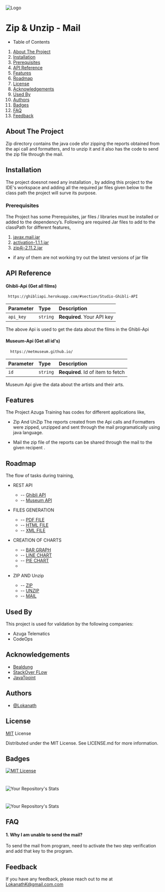 
![Logo](https://ubiq.co/tech-blog/wp-content/uploads/2020/08/install-zip-unzip-627x410.png)

# Zip & Unzip - Mail

- Table of Contents

1. [About The Project](##About-The-Project)
2. [Installation](##Installation)
3. [Prerequisites](##Prerequisites)
4. [API Reference](##API-Reference)
5. [Features](##Features)
7. [Roadmap](##Roadmap)
8. [License](##License)
9. [Acknowledgements](##Acknowledgements)
10. [Used By](##Used-By)
11. [Authors](##Authors)
12. [Badges](##Badges)
13. [FAQ](##FAQ)
14. [Feedback](##Feedback)

## About The Project
Zip directory contains the java code sfor zipping the reports obtained from the api call and formatters, and to unzip it and it also has the code to send the zip file through the mail.

## Installation

The project doesnot need any installation , by adding this project to the IDE's workspace and adding all the required jar files given below to the class path the project will surve its purpose.

### Prerequisites 
The Project has some Prerequisites, jar files / libraries must be installed or added to the dependency’s. Following are required Jar files to add to the classPath for different features,

1. [javax.mail.jar](https://jar-download.com/artifacts/com.sun.mail/javax.mail/1.6.1/source-code)
2. [activation-1.1.1.jar](https://jar-download.com/artifacts/javax.activation/activation/1.1.1/source-code)
3. [zip4j-2.11.2.jar](https://mvnrepository.com/artifact/net.lingala.zip4j/zip4j/2.11.2)

- if any of them are not working try out the latest versions of jar file


## API Reference

#### Ghibli-Api (Get all films)

```http
 https://ghibliapi.herokuapp.com/#section/Studio-Ghibli-API
```

| Parameter | Type     | Description                |
| :-------- | :------- | :------------------------- |
| `api_key` | `string` | **Required**. Your API key |

The above Api is used to get the data about the films in the Ghibli-Api

#### Museum-Api (Get all id's)

```http
  https://metmuseum.github.io/
```

| Parameter | Type     | Description                       |
| :-------- | :------- | :-------------------------------- |
| `id`      | `string` | **Required**. Id of item to fetch |


Museum Api give the data about the artists and their arts.


## Features

The Project Azuga Training has codes for different applications like,

- Zip And UnZip
The reports created from the Api calls and Formatters were zipped, unzipped and sent through the mail programatically using java language.

- Mail
the zip file of the reports can be shared through the mail to the given recipent .


## Roadmap
 
 The flow of tasks during training,
 
- REST API

    -   --  [ Ghibli API ](https://github.com/LokanathLoki/AzugaTrainingCodes/tree/features/Api)
    -   --  [ Museum API ](https://github.com/LokanathLoki/AzugaTrainingCodes/tree/features/Api)

- FILES GENERATION

    -   --  [ PDF FILE](https://github.com/LokanathLoki/AzugaTrainingCodes/tree/features/formats)
    -   --  [ HTML FILE](https://github.com/LokanathLoki/AzugaTrainingCodes/tree/features/formats)
    -   --  [ XML FILE](https://github.com/LokanathLoki/AzugaTrainingCodes/tree/features/formats)
- CREATION OF CHARTS

    -   --  [ BAR GRAPH ](https://github.com/LokanathLoki/AzugaTrainingCodes/tree/features/charts)
    -   --  [ LINE CHART ](https://github.com/LokanathLoki/AzugaTrainingCodes/tree/features/charts)
    -   --  [ PIE CHART](https://github.com/LokanathLoki/AzugaTrainingCodes/tree/features/charts)
    -   

- ZIP AND Unzip

    -   --  [ ZIP ](https://github.com/LokanathLoki/AzugaTrainingCodes/tree/features/zip)
    -   --  [ UNZIP ](https://github.com/LokanathLoki/AzugaTrainingCodes/tree/features/zip)
    -   --  [ MAIL ](https://github.com/LokanathLoki/AzugaTrainingCodes/tree/features/zip)




## Used By

This project is used for validation by the following companies:

- Azuga Telematics
- CodeOps



## Acknowledgements

 - [Bealdung ](https://www.baeldung.com/java-tutorial)
 - [StackOver FLow](https://stackoverflow.com/)
 - [JavaTpoint](https://www.javatpoint.com/)



## Authors

- [@Lokanath](https://github.com/LokanathLoki/AzugaTrainingCodes/tree/main)



## License

[MIT](https://choosealicense.com/licenses/mit/) License 

Distributed under the MIT License. See LICENSE.md for more information.


## Badges


[![MIT License](https://img.shields.io/badge/License-MIT-green.svg)](https://choosealicense.com/licenses/mit/)
#

![Your Repository's Stats](https://github-readme-stats.vercel.app/api/top-langs/?username=LokanathLoki&theme=blue-green)
#
![Your Repository's Stats](https://github-readme-stats.vercel.app/api?username=LokanathLoki&show_icons=true)



## FAQ

#### 1. Why I am unable to send the mail?

To send the mail from program, need to activate the two step verification and add that key to the program.



## Feedback

If you have any feedback, please reach out to me at LokanathK@gmail.com.com


